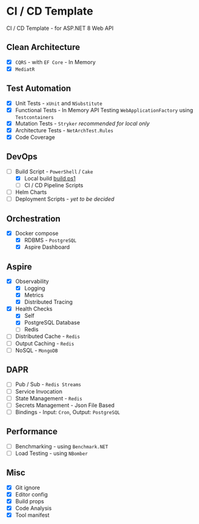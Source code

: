 # CI / CD Template

CI / CD Template - for ASP.NET 8 Web API

## Clean Architecture

- [x] `CQRS` - with `EF Core` - In Memory
- [x] `MediatR`

## Test Automation

- [x] Unit Tests - `xUnit` and `NSubstitute`
- [x] Functional Tests - In Memory API Testing `WebApplicationFactory` using `Testcontainers`
- [x] Mutation Tests - `Stryker` *recommended for local only*
- [x] Architecture Tests - `NetArchTest.Rules`
- [x] Code Coverage

## DevOps

- [ ] Build Script - `PowerShell` / `Cake`
    - [x] Local build [build.ps1](./build.ps1)
    - [ ] CI / CD Pipeline Scripts
- [ ] Helm Charts
- [ ] Deployment Scripts - *yet to be decided*

## Orchestration

- [x] Docker compose
    - [x] RDBMS - `PostgreSQL`
    - [x] Aspire Dashboard

## Aspire

- [x] Observability
    - [x] Logging
    - [x] Metrics
    - [x] Distributed Tracing
- [x] Health Checks
    - [x] Self
    - [x] PostgreSQL Database
    - [ ] Redis
- [ ] Distributed Cache - `Redis`
- [ ] Output Caching - `Redis`
- [ ] NoSQL - `MongoDB`

## DAPR

- [ ] Pub / Sub - `Redis Streams`
- [ ] Service Invocation
- [ ] State Management - `Redis`
- [ ] Secrets Management - Json File Based
- [ ] Bindings - Input: `Cron`, Output: `PostgreSQL`

## Performance

- [ ] Benchmarking - using `Benchmark.NET`
- [ ] Load Testing - using `NBomber`

## Misc

- [x] Git ignore
- [x] Editor config
- [x] Build props
- [x] Code Analysis
- [x] Tool manifest
